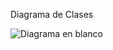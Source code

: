 Diagrama de Clases

![Diagrama en blanco](https://github.com/user-attachments/assets/2d3963e7-7da8-4382-8499-84a3c2d773de)
